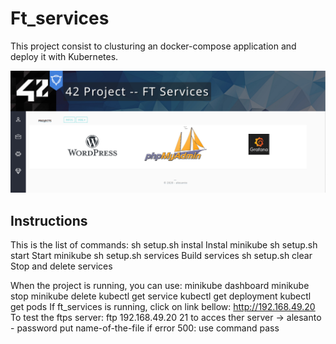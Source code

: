 # Ft_services

This project consist to clusturing an docker-compose application and deploy it with Kubernetes. 

![screen](https://github.com/AlexDos-42/Ft_services/blob/main/img_readme/Capture%20d%E2%80%99e%CC%81cran%202020-11-28%20a%CC%80%2018.50.24.png)

## Instructions

This is the list of commands:
	sh setup.sh instal		Instal minikube
	sh setup.sh start		Start minikube
	sh setup.sh services		Build services
	sh setup.sh clear		Stop and delete services

When the project is running, you can use:
	minikube dashboard
	minikube stop
	minikube delete
	kubectl get service
	kubectl get deployment
	kubectl get pods
If ft_services is running, click on link bellow:
	http://192.168.49.20
To test the ftps server:
	ftp 192.168.49.20 21		to acces ther server
		-> alesanto - password
	put name-of-the-file
	if error 500: use command pass
